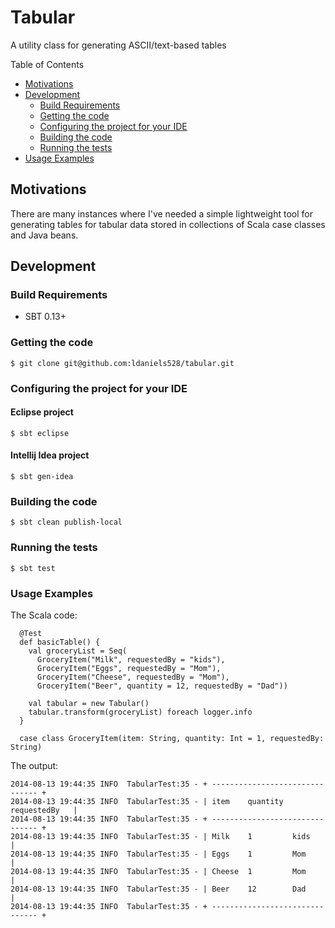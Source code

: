 Tabular
=======

A utility class for generating ASCII/text-based tables

Table of Contents

* <a href="#motivations">Motivations</a>
* <a href="#development">Development</a>
	* <a href="#build-requirements">Build Requirements</a>
	* <a href="#getting-the-code">Getting the code</a>
	* <a href="#configuring-your-ide">Configuring the project for your IDE</a>
	* <a href="#building-the-code">Building the code</a>
	* <a href="#testing-the-code">Running the tests</a>	
* <a href="#usage">Usage Examples</a>

<a name="motivations"></a>
## Motivations

There are many instances where I've needed a simple lightweight tool for generating tables for tabular
data stored in collections of Scala case classes and Java beans.

<a name="development"></a>
## Development

<a name="build-requirements"></a>
### Build Requirements

* SBT 0.13+

<a name="getting-the-code"></a>
### Getting the code

    $ git clone git@github.com:ldaniels528/tabular.git

<a name="configuring-your-ide"></a>
### Configuring the project for your IDE

#### Eclipse project
    $ sbt eclipse
    
#### Intellij Idea project
    $ sbt gen-idea

<a name="building-the-code"></a>
### Building the code

    $ sbt clean publish-local
    
<a name="testing-the-code"></a>    
### Running the tests

    $ sbt test    

<a name="usage"></a> 
### Usage Examples

The Scala code:

      @Test
      def basicTable() {
        val groceryList = Seq(
          GroceryItem("Milk", requestedBy = "kids"),
          GroceryItem("Eggs", requestedBy = "Mom"),
          GroceryItem("Cheese", requestedBy = "Mom"),
          GroceryItem("Beer", quantity = 12, requestedBy = "Dad"))
    
        val tabular = new Tabular()
        tabular.transform(groceryList) foreach logger.info
      }
    
      case class GroceryItem(item: String, quantity: Int = 1, requestedBy: String)

The output:

    2014-08-13 19:44:35 INFO  TabularTest:35 - + ------------------------------- +
    2014-08-13 19:44:35 INFO  TabularTest:35 - | item    quantity  requestedBy   |
    2014-08-13 19:44:35 INFO  TabularTest:35 - + ------------------------------- +
    2014-08-13 19:44:35 INFO  TabularTest:35 - | Milk    1         kids          |
    2014-08-13 19:44:35 INFO  TabularTest:35 - | Eggs    1         Mom           |
    2014-08-13 19:44:35 INFO  TabularTest:35 - | Cheese  1         Mom           |
    2014-08-13 19:44:35 INFO  TabularTest:35 - | Beer    12        Dad           |
    2014-08-13 19:44:35 INFO  TabularTest:35 - + ------------------------------- +


